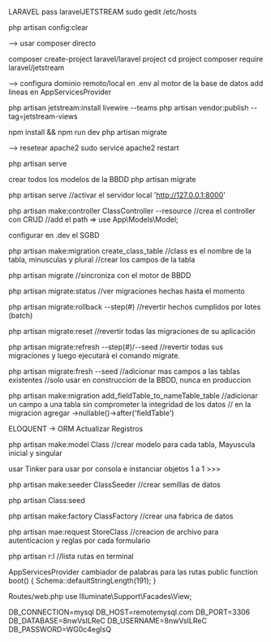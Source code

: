 LARAVEL   pass laravelJETSTREAM
sudo gedit /etc/hosts

php artisan config:clear

--> usar composer directo

composer create-project laravel/laravel project
cd project
composer require laravel/jetstream

--> configura dominio remoto/local en .env al motor de la base de datos
add lineas en AppServicesProvider

php artisan jetstream:install livewire --teams
php artisan vendor:publish --tag=jetstream-views

npm install && npm run dev
php artisan migrate

--> resetear apache2
sudo service apache2 restart

php artisan serve

crear todos los modelos de la BBDD
php artisan migrate

php artisan serve
//activar el servidor local 'http://127.0.0.1:8000'

php artisan make:controller ClassController --resource
//crea el controller con CRUD
//add el path => use App\Models\Model;

configurar en .dev el SGBD

php artisan make:migration create_class_table
//class es el nombre de la tabla, minusculas y plural
//crear los campos de la tabla

php artisan migrate
//sincroniza con el motor de BBDD

php artisan migrate:status
//ver migraciones hechas hasta el momento

php artisan migrate:rollback --step(#)
//revertir hechos cumplidos por lotes (batch)

php artisan migrate:reset
//revertir todas las migraciones de su aplicación

php artisan migrate:refresh --step(#)/--seed
//revertir todas sus migraciones y luego ejecutará el comando migrate.

php artisan migrate:fresh --seed
//adicionar mas campos a las tablas existentes
//solo usar en construccion de la BBDD, nunca en produccion

php artisan make:migration add_fieldTable_to_nameTable_table
//adicionar un campo a una tabla sin comprometer la integridad de los datos
// en la migracion agregar   ->nullable()->after('fieldTable')

ELOQUENT -> ORM
Actualizar Registros

php artisan make:model Class
//crear modelo para cada tabla, Mayuscula inicial y singular

usar Tinker  para usar por consola e instanciar objetos 1 a 1 >>>

php artisan make:seeder ClassSeeder
//crear semillas de datos

php artisan Class:seed

php artisan make:factory ClassFactory
//crear una fabrica de datos

php artisan mae:request StoreClass
//creacion de archivo para autenticacion y reglas por cada formulario

php artisan r:l
//lista rutas en terminal

AppServicesProvider   cambiador de palabras para las rutas
public function boot()
    {
        Schema::defaultStringLength(191);
    }

Routes/web.php
use Illuminate\Support\Facades\View;

DB_CONNECTION=mysql
DB_HOST=remotemysql.com
DB_PORT=3306
DB_DATABASE=8nwVsILReC
DB_USERNAME=8nwVsILReC
DB_PASSWORD=WG0c4egIsQ

